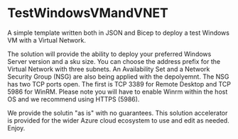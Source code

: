 # TestWindowsVMandVNET
A simple template written both in JSON and Bicep to deploy a test Windows VM with a Virtual Network. 

The solution will provide the ability to deploy your preferred Windows Server version and a sku size. You can choose the address prefix for the Virtual Network with three subnets.
An Availability Set and a Network Security Group (NSG) are also being applied with the depolyemnt. The NSG has two TCP ports open. The first is TCP 3389 for Remote Desktop and TCP 5986 for WinRM. 
Please note you will have to enable Winrm within the host OS and we recommend using HTTPS (5986).

We provide the solutin "as is" with no guarantees. This solution accelerator is provided for the wider Azure cloud ecosystem to use and edit as needed.
Enjoy.

